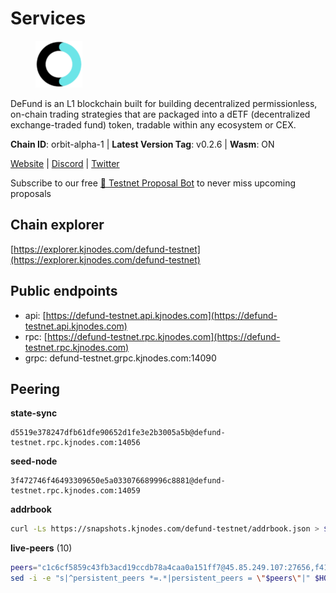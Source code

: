 # Services

<figure><img src="https://raw.githubusercontent.com/kj89/cosmos-images/main/logos/defund.png" alt=""><figcaption></figcaption></figure>

DeFund is an L1 blockchain built for building decentralized permissionless,  on-chain trading strategies that are packaged into a dETF (decentralized  exchange-traded fund) token, tradable within any ecosystem or CEX.

**Chain ID**: orbit-alpha-1 | **Latest Version Tag**: v0.2.6 | **Wasm**: ON

[Website](https://www.defund.app) | [Discord](https://discord.gg/FV26pRPZ3P) | [Twitter](https://twitter.com/defund_finance)



Subscribe to our free [🤖 Testnet Proposal Bot](https://t.me/kjnodes_testnet_proposal_bot) to never miss upcoming proposals


## Chain explorer
[https://explorer.kjnodes.com/defund-testnet](https://explorer.kjnodes.com/defund-testnet)

## Public endpoints

* api: [https://defund-testnet.api.kjnodes.com](https://defund-testnet.api.kjnodes.com)
* rpc: [https://defund-testnet.rpc.kjnodes.com](https://defund-testnet.rpc.kjnodes.com)
* grpc: defund-testnet.grpc.kjnodes.com:14090

## Peering

**state-sync**

```text
d5519e378247dfb61dfe90652d1fe3e2b3005a5b@defund-testnet.rpc.kjnodes.com:14056
```

**seed-node**

```text
3f472746f46493309650e5a033076689996c8881@defund-testnet.rpc.kjnodes.com:14059
```

**addrbook**
```bash
curl -Ls https://snapshots.kjnodes.com/defund-testnet/addrbook.json > $HOME/.defund/config/addrbook.json
```

**live-peers** (10)
```bash
peers="c1c6cf5859c43fb3acd19ccdb78a4caa0a151ff7@45.85.249.107:27656,f417252166d6508a75371573f3c12e8abca238a5@65.108.108.52:13656,a79130668102f116a23cfcf9fd94623de4a223fe@81.30.157.35:10656,5c2a752c9b1952dbed075c56c600c3a79b58c395@146.59.47.207:26836,4515f69283a8f3db159d35e72edce0ea0ddb6f1b@38.242.142.134:28656,9f8ad11f0fcdd0bbbbbd4fcf54dbcd5e44db041d@109.123.243.13:27656,035ff6d94b5c62d1830d71b25c259e11a679250d@38.242.158.116:27656,bc934501cffc27940d96e7775b6b8ae5122604ab@185.185.80.195:28656,7a3c4079964eaca46f63f9a4ba37997ae55bee60@45.85.249.93:27656,d5519e378247dfb61dfe90652d1fe3e2b3005a5b@65.109.68.190:14056"
sed -i -e "s|^persistent_peers *=.*|persistent_peers = \"$peers\"|" $HOME/.defund/config/config.toml
```
